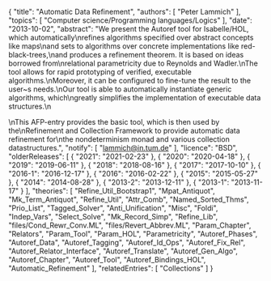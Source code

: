 {
    "title": "Automatic Data Refinement",
    "authors": [
        "Peter Lammich"
    ],
    "topics": [
        "Computer science/Programming languages/Logics"
    ],
    "date": "2013-10-02",
    "abstract": "We present the Autoref tool for Isabelle/HOL, which automatically\nrefines algorithms specified over abstract concepts like maps\nand sets to algorithms over concrete implementations like red-black-trees,\nand produces a refinement theorem. It is based on ideas borrowed from\nrelational parametricity due to Reynolds and Wadler.\nThe tool allows for rapid prototyping of verified, executable algorithms.\nMoreover, it can be configured to fine-tune the result to the user~s needs.\nOur tool is able to automatically instantiate generic algorithms, which\ngreatly simplifies the implementation of executable data structures.\n<p>\nThis AFP-entry provides the basic tool, which is then used by the\nRefinement and Collection Framework to provide automatic data refinement for\nthe nondeterminism monad and various collection datastructures.",
    "notify": [
        "lammich@in.tum.de"
    ],
    "licence": "BSD",
    "olderReleases": [
        {
            "2021": "2021-02-23"
        },
        {
            "2020": "2020-04-18"
        },
        {
            "2019": "2019-06-11"
        },
        {
            "2018": "2018-08-16"
        },
        {
            "2017": "2017-10-10"
        },
        {
            "2016-1": "2016-12-17"
        },
        {
            "2016": "2016-02-22"
        },
        {
            "2015": "2015-05-27"
        },
        {
            "2014": "2014-08-28"
        },
        {
            "2013-2": "2013-12-11"
        },
        {
            "2013-1": "2013-11-17"
        }
    ],
    "theories": [
        "Refine_Util_Bootstrap1",
        "Mpat_Antiquot",
        "Mk_Term_Antiquot",
        "Refine_Util",
        "Attr_Comb",
        "Named_Sorted_Thms",
        "Prio_List",
        "Tagged_Solver",
        "Anti_Unification",
        "Misc",
        "Foldi",
        "Indep_Vars",
        "Select_Solve",
        "Mk_Record_Simp",
        "Refine_Lib",
        "files/Cond_Rewr_Conv.ML",
        "files/Revert_Abbrev.ML",
        "Param_Chapter",
        "Relators",
        "Param_Tool",
        "Param_HOL",
        "Parametricity",
        "Autoref_Phases",
        "Autoref_Data",
        "Autoref_Tagging",
        "Autoref_Id_Ops",
        "Autoref_Fix_Rel",
        "Autoref_Relator_Interface",
        "Autoref_Translate",
        "Autoref_Gen_Algo",
        "Autoref_Chapter",
        "Autoref_Tool",
        "Autoref_Bindings_HOL",
        "Automatic_Refinement"
    ],
    "relatedEntries": [
        "Collections"
    ]
}
